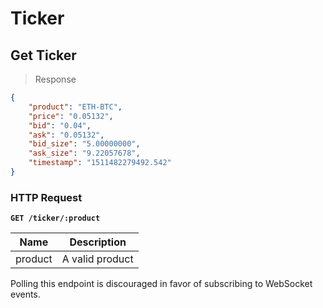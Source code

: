 # Ticker

## Get Ticker

> Response

```json
{
    "product": "ETH-BTC",
    "price": "0.05132",
    "bid": "0.04",
    "ask": "0.05132",
    "bid_size": "5.00000000",
    "ask_size": "9.22057678",
    "timestamp": "1511482279492.542"
}
```

### HTTP Request

**`GET /ticker/:product`**

Name | Description
---------- | -------
product | A valid product

Polling this endpoint is discouraged in favor of subscribing to WebSocket events.